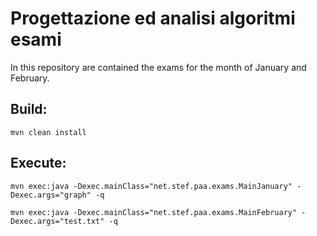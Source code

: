 
# Progettazione ed analisi algoritmi esami
In this repository are contained the exams for the month of January and February.

## Build:
```
mvn clean install
```

## Execute:
```
mvn exec:java -Dexec.mainClass="net.stef.paa.exams.MainJanuary" -Dexec.args="graph" -q
```

```
mvn exec:java -Dexec.mainClass="net.stef.paa.exams.MainFebruary" -Dexec.args="test.txt" -q
```
